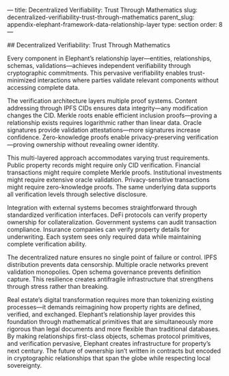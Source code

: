 — title: Decentralized Verifiability: Trust Through Mathematics slug:
decentralized-verifiability-trust-through-mathematics parent\_slug:
appendix-elephant-framework-data-relationship-layer type: section order:
8 —

\## Decentralized Verifiability: Trust Through Mathematics

Every component in Elephant’s relationship layer—entities,
relationships, schemas, validations—achieves independent verifiability
through cryptographic commitments. This pervasive verifiability enables
trust-minimized interactions where parties validate relevant components
without accessing complete data.

The verification architecture layers multiple proof systems. Content
addressing through IPFS CIDs ensures data integrity—any modification
changes the CID. Merkle roots enable efficient inclusion proofs—proving
a relationship exists requires logarithmic rather than linear data.
Oracle signatures provide validation attestations—more signatures
increase confidence. Zero-knowledge proofs enable privacy-preserving
verification—proving ownership without revealing owner identity.

This multi-layered approach accommodates varying trust requirements.
Public property records might require only CID verification. Financial
transactions might require complete Merkle proofs. Institutional
investments might require extensive oracle validation. Privacy-sensitive
transactions might require zero-knowledge proofs. The same underlying
data supports all verification levels through selective disclosure.

Integration with external systems becomes straightforward through
standardized verification interfaces. DeFi protocols can verify property
ownership for collateralization. Government systems can audit
transaction compliance. Insurance companies can verify property details
for underwriting. Each system sees only required data while maintaining
complete verification ability.

The decentralized nature ensures no single point of failure or control.
IPFS distribution prevents data censorship. Multiple oracle networks
prevent validation monopolies. Open schema governance prevents
definition capture. This resilience creates antifragile infrastructure
that strengthens through stress rather than breaking.

Real estate’s digital transformation requires more than tokenizing
existing processes—it demands reimagining how property rights are
defined, verified, and exchanged. Elephant’s relationship layer provides
this foundation through mathematical primitives that are simultaneously
more rigorous than legal documents and more flexible than traditional
databases. By making relationships first-class objects, schemas protocol
primitives, and verification pervasive, Elephant creates infrastructure
for property’s next century. The future of ownership isn’t written in
contracts but encoded in cryptographic relationships that span the globe
while respecting local sovereignty.
